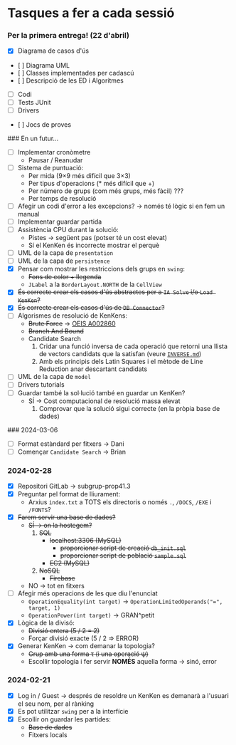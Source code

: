 # Tasques a fer a cada sessió

### Per la primera entrega! (22 d'abril)
- [X] Diagrama de casos d'ús
- [ ] Diagrama UML
- [ ] Classes implementades per cadascú
- [ ] Descripció de les ED i Algoritmes
- [ ] Codi
- [ ] Tests JUnit
- [ ] Drivers
- [ ] Jocs de proves

### En un futur...
- [ ] Implementar cronòmetre
	* Pausar / Reanudar
- [ ] Sistema de puntuació:
	* Per mida (9&times;9 més difícil que 3&times;3)
	* Per tipus d'operacions (* més difícil que +)
	* Per número de grups (com més grups, més fàcil) ???
	* Per temps de resolució
- [ ] Afegir un codi d'error a les excepcions? &rarr; només té lògic si en fem un manual
- [ ] Implementar guardar partida
- [ ] Assistència CPU durant la solució:
	* Pistes &rarr; següent pas (potser té un cost elevat)
	* Sí el KenKen és incorrecte mostrar el perquè
- [ ] UML de la capa de `presentation`
- [ ] UML de la capa de `persistence`
- [X] Pensar com mostrar les restriccions dels grups en `swing`:
	* ~~Fons de color + llegenda~~
	* `JLabel` a la `BorderLayout.NORTH` de la `CellView`
- [X] ~~És correcte crear els casos d'ús abstractes per a `IA Solve` i/o `Load KenKen`?~~
- [X] ~~És correcte crear els casos d'ús de `DB Connector`?~~
- [ ] Algorismes de resolució de KenKens:
	* ~~Brute Force~~ &rarr; [OEIS A002860](https://oeis.org/A002860)
	* ~~Branch And Bound~~
	* Candidate Search
		1) Cridar una funció inversa de cada operació que retorni una llista de vectors candidats que la satisfan (veure [`INVERSE.md`](./INVERSE.md))
		2) Amb els principis dels Latin Squares i el mètode de Line Reduction anar descartant candidats
- [ ] UML de la capa de `model`
- [ ] Drivers tutorials
- [ ] Guardar també la sol·lució també en guardar un KenKen?
	* SÍ &rarr; Cost computacional de resolució massa elevat
		1) Comprovar que la solució sigui correcte (en la pròpia base de dades)

### 2024-03-06
- [ ] Format estàndard per fitxers &rarr; Dani
- [ ] Començar `Candidate Search` &rarr; Brian

### 2024-02-28
- [X] Repositori GitLab &rarr; subgrup-prop41.3
- [X] Preguntar pel format de lliurament:
	* Arxius `index.txt` a TOTS els directoris o només `.`, `/DOCS`, `/EXE` i `/FONTS`?
- [X] ~~Farem servir una base de dades?~~
	* ~~SÍ &rarr; on la hostegem?~~
		1) ~~SQL~~
			- ~~localhost:3306 (MySQL)~~
				* ~~proporcionar script de creació `db_init.sql`~~
				* ~~proporcionar script de població `sample.sql`~~
			- ~~EC2 (MySQL)~~
		2) ~~NoSQL~~
			- ~~Firebase~~
	* NO &rarr; tot en fitxers
- [ ] Afegir més operacions de les que diu l'enunciat
	* `OperationEquality(int target)` &rarr; `OperationLimitedOperands("=", target, 1)`
	* `OperationPower(int target)` &rarr; GRAN^petit
- [X] Lògica de la divisó:
	* ~~Divisió entera (5 / 2 = 2)~~
	* Forçar divisió exacte (5 / 2 => ERROR)
- [X] Generar KenKen &rarr; com demanar la topologia?
	* ~~Grup amb una forma &tau; (i una operació &psi;)~~
	* Escollir topologia i fer servir **NOMÉS** aquella forma &rarr; sinó, error

### 2024-02-21
- [X] Log in / Guest &rarr; després de resoldre un KenKen es demanarà a l'usuari el seu nom, per al rànking
- [X] Es pot utilitzar `swing` per a la interfície
- [X] Escollir on guardar les partides:
	* ~~Base de dades~~
	* Fitxers locals
